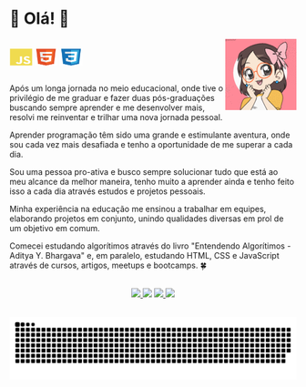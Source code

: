 # 🌸 Olá! 🐾

<div>
<img src="foto-perfil.gif" align="right" width="125" height="125" border="0" alt="https://picasion.com/" />
</div>

<div style="display: inline_block"><br>
  <img align="center" alt="Amanda-Js" height="30" width="40" src="https://raw.githubusercontent.com/devicons/devicon/master/icons/javascript/javascript-plain.svg"/>
  <img align="center" alt="Amanda-HTML" height="30" width="40" src="https://raw.githubusercontent.com/devicons/devicon/master/icons/html5/html5-original.svg"/>
  <img align="center" alt="Amanda-CSS" height="30" width="40" src="https://raw.githubusercontent.com/devicons/devicon/master/icons/css3/css3-original.svg"/>
</div>
<br>

Após um longa jornada no meio educacional, onde tive o privilégio de me graduar e fazer duas pós-graduações buscando sempre aprender e me desenvolver mais, resolvi me reinventar e trilhar uma nova jornada pessoal.

Aprender programação têm sido uma grande e estimulante aventura, onde sou cada vez mais desafiada e tenho a oportunidade de me superar a cada dia.

Sou uma pessoa pro-ativa e busco sempre solucionar tudo que está ao meu alcance da melhor maneira, tenho muito a aprender ainda e tenho feito isso a cada dia através estudos e projetos pessoais.

Minha experiência na educação me ensinou a trabalhar em equipes, elaborando projetos em conjunto, unindo qualidades diversas em prol de um objetivo em comum.

Comecei estudando algorítimos através do livro "Entendendo Algorítimos - Aditya Y. Bhargava" e, em paralelo, estudando HTML, CSS e JavaScript através de cursos, artigos, meetups e bootcamps. 🍀

 
<br/>
<div align="center">
  <a href="https://www.instagram.com/nanda.tinthia/?hl=pt-br" target="_blank">
    <img src="https://img.shields.io/badge/-Instagram-%23E4405F?style=for-the-badge&logo=instagram&logoColor=white"/>
  </a>
   <a href="https://discord.com/channels/@me" target="_blank"><img src="https://img.shields.io/badge/Discord-7289DA?style=for-the-badge&logo=discord&logoColor=white" target="_blank"></a> 
  <a href="mailto:nandydudu477@gmail.com">
    <img src="https://img.shields.io/badge/-Gmail-%23333?style=for-the-badge&logo=gmail&logoColor=white"/>
  </a>
  <a href="https://www.linkedin.com/in/amanda-santos-912891250/" target="_blank">
    <img src="https://img.shields.io/badge/-LinkedIn-%230077B5?style=for-the-badge&logo=linkedin&logoColor=white"/>
  </a> 
</div>

<br />

![Snake animation](https://github.com/AmandaSoaress/AmandaSoaress/blob/output/github-contribution-grid-snake.svg)
 

 
<!--
**AmandaSoaress/AmandaSoaress** is a ✨ _special_ ✨ repository because its `README.md` (this file) appears on your GitHub profile.

Here are some ideas to get you started:

- 🔭 I’m currently working on ...
- 🌱 I’m currently learning ...
- 👯 I’m looking to collaborate on ...
- 🤔 I’m looking for help with ...
- 💬 Ask me about ...
- 📫 How to reach me: ...
- 😄 Pronouns: ...
- ⚡ Fun fact: ...
-->
